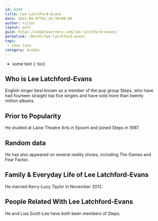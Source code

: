 ```yaml
---
id: 6294
title: Lee Latchford-Evans
date: 2021-04-07T01:24:30+00:00
author: victor
layout: post
guid: https://ukdataservers.com/lee-latchford-evans/
permalink: /04/07/lee-latchford-evans
tags:
 - show love
category: Guides
---
```


* some text
{: toc}


## Who is Lee Latchford-Evans



English singer best known as a member of the pop group Steps, who have had fourteen straight top five singles and have sold more than twenty million albums.

                
                
                
## Prior to Popularity



He studied at Laine Theatre Arts in Epsom and joined Steps in 1997.

                
                
                
## Random data



He has also appeared on several reality shows, including The Games and Fear Factor.

                
                
                
## Family & Everyday Life of Lee Latchford-Evans



He married Kerry-Lucy Taylor in November 2012.

                
                
                
## People Related With Lee Latchford-Evans



He and Lisa Scott-Lee have both been members of Steps.

                
              
            
          
          
          